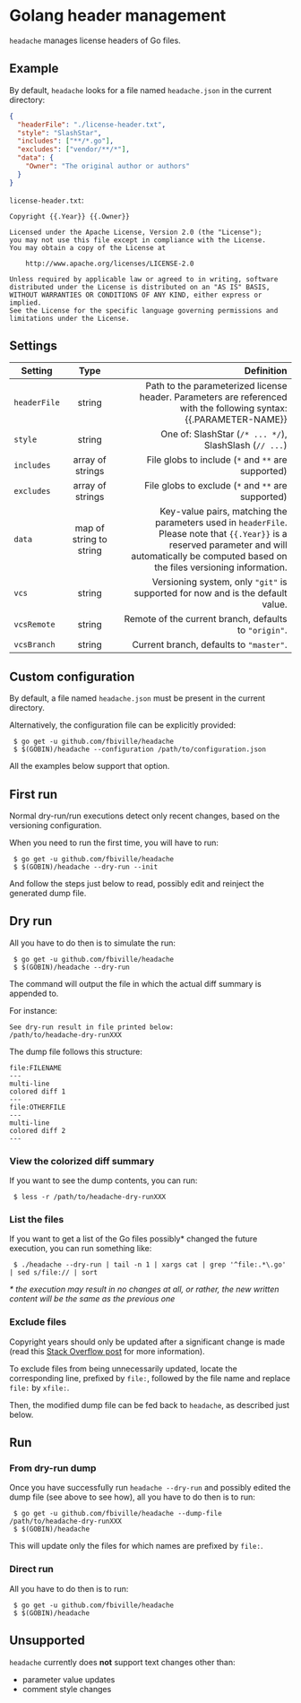 # Golang header management

`headache` manages license headers of Go files.

## Example

By default, `headache` looks for a file named `headache.json` in the current directory:

```json
{
  "headerFile": "./license-header.txt",
  "style": "SlashStar",
  "includes": ["**/*.go"],
  "excludes": ["vendor/**/*"],
  "data": {
    "Owner": "The original author or authors"
  }
}
```

`license-header.txt`:
```
Copyright {{.Year}} {{.Owner}}

Licensed under the Apache License, Version 2.0 (the "License");
you may not use this file except in compliance with the License.
You may obtain a copy of the License at

    http://www.apache.org/licenses/LICENSE-2.0

Unless required by applicable law or agreed to in writing, software
distributed under the License is distributed on an "AS IS" BASIS,
WITHOUT WARRANTIES OR CONDITIONS OF ANY KIND, either express or implied.
See the License for the specific language governing permissions and
limitations under the License.
```


## Settings

Setting            | Type                    | Definition                                             |
| ---------------- |:----------------------: | -----------------------------------------------------: |
| `headerFile`     | string                  | Path to the parameterized license header. Parameters are referenced with the following syntax: {{.PARAMETER-NAME}}               |
| `style`          | string                  | One of: SlashStar (`/* ... */`), SlashSlash (`// ...`) |
| `includes`       | array of strings        | File globs to include (`*` and `**` are supported)     |
| `excludes`       | array of strings        | File globs to exclude (`*` and `**` are supported)     |
| `data`           | map of string to string | Key-value pairs, matching the parameters used in `headerFile`.<br>Please note that `{{.Year}}` is a reserved parameter and will automatically be computed based on the files versioning information.  |
| `vcs`            | string                  | Versioning system, only `"git"` is supported for now and is the default value.  |
| `vcsRemote`      | string                  | Remote of the current branch, defaults to `"origin"`.  |
| `vcsBranch`      | string                  | Current branch, defaults to `"master"`.                |



## Custom configuration

By default, a file named `headache.json` must be present in the current directory.

Alternatively, the configuration file can be explicitly provided:
```shell
 $ go get -u github.com/fbiville/headache
 $ $(GOBIN)/headache --configuration /path/to/configuration.json
```

All the examples below support that option.

## First run

Normal dry-run/run executions detect only recent changes, based on the versioning
configuration.

When you need to run the first time, you will have to run:
```shell
 $ go get -u github.com/fbiville/headache
 $ $(GOBIN)/headache --dry-run --init
```

And follow the steps just below to read, possibly edit and reinject
the generated dump file.

## Dry run

All you have to do then is to simulate the run:
```shell
 $ go get -u github.com/fbiville/headache
 $ $(GOBIN)/headache --dry-run
```

The command will output the file in which the actual diff summary is appended to.

For instance:
```
See dry-run result in file printed below:
/path/to/headache-dry-runXXX
```

The dump file follows this structure:
```text
file:FILENAME
---
multi-line
colored diff 1
---
file:OTHERFILE
---
multi-line
colored diff 2
---
```

### View the colorized diff summary

If you want to see the dump contents, you can run:
```shell
 $ less -r /path/to/headache-dry-runXXX
```


### List the files

If you want to get a list of the Go files possibly* changed the future
execution, you can run something like:

```
 $ ./headache --dry-run | tail -n 1 | xargs cat | grep '^file:.*\.go' | sed s/file:// | sort
```

_\* the execution may result in no changes at all, or rather, the new written content
will be the same as the previous one_

### Exclude files

Copyright years should only be updated after a
significant change is made (read this
[Stack Overflow post](https://stackoverflow.com/questions/2390230/do-copyright-dates-need-to-be-updated)
for more information).

To exclude files from being unnecessarily updated, locate the corresponding line, prefixed by `file:`,
followed by the file name and replace `file:` by `xfile:`.

Then, the modified dump file can be fed back to `headache`, as described just below.

## Run

### From dry-run dump
Once you have successfully run `headache --dry-run` and
possibly edited the dump file (see above to see how), all you have to do then is to run:

```shell
 $ go get -u github.com/fbiville/headache --dump-file /path/to/headache-dry-runXXX
 $ $(GOBIN)/headache
```

This will update only the files for which names are prefixed by `file:`.

### Direct run

All you have to do then is to run:
```shell
 $ go get -u github.com/fbiville/headache
 $ $(GOBIN)/headache
```


## Unsupported

`headache` currently does **not** support text changes other than:

 * parameter value updates
 * comment style changes
